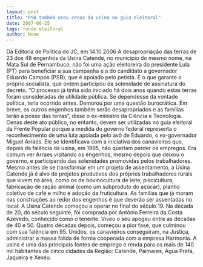 ```yaml
---
layout: post
title: "PSB também usou cenas da usina no guia eleitoral"
date: 2007-08-25
tags: fundo eleitoral
author: None
---
```

Da Editoria de Pol&iacute;tica do JC, em 14.10.2006
A desapropria&ccedil;&atilde;o das terras de 23 dos 48 engenhos da Usina Catende, no munic&iacute;pio do mesmo nome, na Mata Sul de Pernambuco, n&atilde;o foi uma a&ccedil;&atilde;o eleitoreira do presidente Lula (PT) para beneficiar a sua campanha e a do candidato a governador Eduardo Campos (PSB), que &eacute; apoiado pelo petista. &Eacute; o que garante o pr&oacute;prio socialista, que ontem participou da solenidade de assinatura do decreto. &ldquo;O processo j&aacute; tinha sido iniciado h&aacute; dois anos quando estas terras foram consideradas de utilidade p&uacute;blica. Se dependesse da vontade pol&iacute;tica, teria ocorrido antes. Demorou por uma quest&atilde;o burocr&aacute;tica. Em breve, os outros engenhos tamb&eacute;m ser&atilde;o desapropriados e as fam&iacute;lias ter&atilde;o a posse das terras&rdquo;, disse o ex-ministro da Ci&ecirc;ncia e Tecnologia.
Cenas deste ato p&uacute;blico, no entanto, devem ser utilizadas no guia eleitoral da Frente Popular porque a medida do governo federal representa o reconhecimento de uma luta apoiada pelo av&ocirc; de Eduardo, o ex-governador Miguel Arraes. Ele se identificava com a iniciativa dos canavieiros que, depois da fal&ecirc;ncia da usina, em 1995, n&atilde;o queriam perder os empregos. Era comum ver Arraes visitando os engenhos, mesmo depois que deixou o governo, e participando das solenidades promovidas pelos trabalhadores.
Mesmo antes de se transformar em um projeto de assentamento, a Usina Catende j&aacute; &eacute; alvo de projetos produtivos dos pr&oacute;prios trabalhadores rurais que vivem na &aacute;rea, como os de bovinocultura de leite, piscicultura, fabrica&ccedil;&atilde;o de ra&ccedil;&atilde;o animal (como um subproduto do a&ccedil;&uacute;car), plantio coletivo de caf&eacute; e milho e ado&ccedil;&atilde;o da fruticultura. As fam&iacute;lias que j&aacute; moram nas constru&ccedil;&otilde;es ao redor dos engenhos &eacute; que dever&atilde;o ser assentadas no local.
A Usina Catende come&ccedil;ou a operar no final do s&eacute;culo 19. Na d&eacute;cada de 20, do s&eacute;culo seguinte, foi comprada por Ant&ocirc;nio Ferreira da Costa Azevedo, conhecido como o tenente. Viveu o seu apogeu entre as d&eacute;cadas de 40 e 50. Quatro d&eacute;cadas depois, come&ccedil;ou a pior fase, que culminou com sua fal&ecirc;ncia em 95. Unidos, os canavieiros conseguiram, na Justi&ccedil;a, administrar a massa falida de forma cooperada com a empresa Harmonia. A usina &eacute; uma das principais fontes de emprego e renda para os mais de 140 mil habitantes de cinco cidades da Regi&atilde;o: Catende, Palmares, &Aacute;gua Preta, Jaqueira e Xex&eacute;u.  